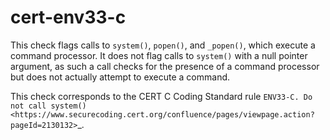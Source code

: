 cert-env33-c
============

This check flags calls to `system()`, `popen()`, and `_popen()`, which
execute a command processor. It does not flag calls to `system()` with a
null pointer argument, as such a call checks for the presence of a
command processor but does not actually attempt to execute a command.

This check corresponds to the CERT C Coding Standard rule
`ENV33-C. Do not call system() <https://www.securecoding.cert.org/confluence/pages/viewpage.action?pageId=2130132>`\_.
